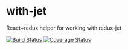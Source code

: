 # with-jet
React+redux helper for working with redux-jet

[![Build Status](https://travis-ci.org/lipp/with-jet.svg?branch=master)](https://travis-ci.org/lipp/with-jet)
[![Coverage Status](https://coveralls.io/repos/github/lipp/with-jet/badge.svg?branch=master)](https://coveralls.io/github/lipp/with-jet?branch=master)
